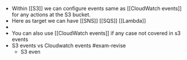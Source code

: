 - Within [[S3]] we can configure events same as [[CloudWatch events]] for any actions at the S3 bucket.
- Here as target we can have [[SNS]] [[SQS]] [[Lambda]]
-
- You can also use [[CloudWatch events]] if any case not covered in s3 events
- S3 events vs Cloudwatch events #exam-revise
	- S3 even